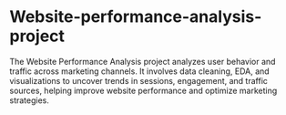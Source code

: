 # Website-performance-analysis-project
The Website Performance Analysis project analyzes user behavior and traffic across marketing channels. It involves data cleaning, EDA, and visualizations to uncover trends in sessions, engagement, and traffic sources, helping improve website performance and optimize marketing strategies.
